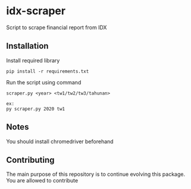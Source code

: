 # idx-scraper
Script to scrape financial report from IDX

## Installation
Install required library
```
pip install -r requirements.txt
```

Run the script using command 
```
scraper.py <year> <tw1/tw2/tw3/tahunan>

ex:
py scraper.py 2020 tw1
```

## Notes
You should install chromedriver beforehand

## Contributing
The main purpose of this repository is to continue evolving this package. You are allowed to contribute